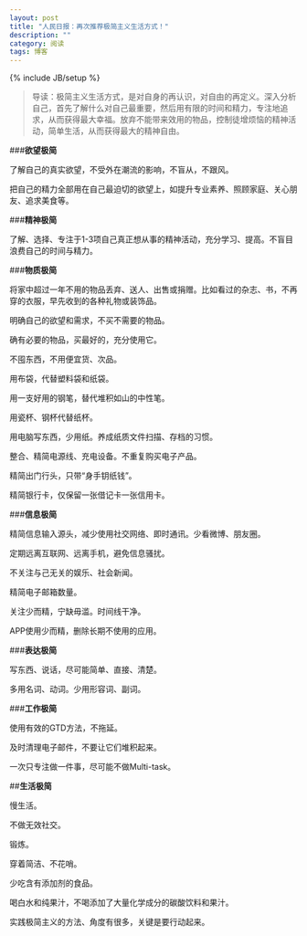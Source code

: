 ```yaml
---
layout: post
title: "人民日报：再次推荐极简主义生活方式！"
description: ""
category: 阅读
tags: 博客
---
```

{% include JB/setup %}


> 导读：极简主义生活方式，是对自身的再认识，对自由的再定义。深入分析自己，首先了解什么对自己最重要，然后用有限的时间和精力，专注地追求，从而获得最大幸福。放弃不能带来效用的物品，控制徒增烦恼的精神活动，简单生活，从而获得最大的精神自由。

###**欲望极简**

了解自己的真实欲望，不受外在潮流的影响，不盲从，不跟风。

把自己的精力全部用在自己最迫切的欲望上，如提升专业素养、照顾家庭、关心朋友、追求美食等。

###**精神极简**

了解、选择、专注于1-3项自己真正想从事的精神活动，充分学习、提高。不盲目浪费自己的时间与精力。

###**物质极简**

将家中超过一年不用的物品丢弃、送人、出售或捐赠。比如看过的杂志、书，不再穿的衣服，早先收到的各种礼物或装饰品。

明确自己的欲望和需求，不买不需要的物品。

确有必要的物品，买最好的，充分使用它。

不囤东西，不用便宜货、次品。 

用布袋，代替塑料袋和纸袋。 

用一支好用的钢笔，替代堆积如山的中性笔。

用瓷杯、钢杯代替纸杯。 

用电脑写东西，少用纸。养成纸质文件扫描、存档的习惯。 　

整合、精简电源线、充电设备。不重复购买电子产品。 

精简出门行头，只带“身手钥纸钱”。 　

精简银行卡，仅保留一张借记卡一张信用卡。

###**信息极简**

精简信息输入源头，减少使用社交网络、即时通讯。少看微博、朋友圈。

定期远离互联网、远离手机，避免信息骚扰。 

不关注与己无关的娱乐、社会新闻。 　

精简电子邮箱数量。 

关注少而精，宁缺毋滥。时间线干净。 

APP使用少而精，删除长期不使用的应用。

###**表达极简**

写东西、说话，尽可能简单、直接、清楚。 

多用名词、动词。少用形容词、副词。

###**工作极简**

使用有效的GTD方法，不拖延。 

及时清理电子邮件，不要让它们堆积起来。

一次只专注做一件事，尽可能不做Multi-task。

##**生活极简**
 
慢生活。 　　

不做无效社交。 　　

锻炼。 　　

穿着简洁、不花哨。 　　

少吃含有添加剂的食品。 　　

喝白水和纯果汁，不喝添加了大量化学成分的碳酸饮料和果汁。 　　

实践极简主义的方法、角度有很多，关键是要行动起来。

